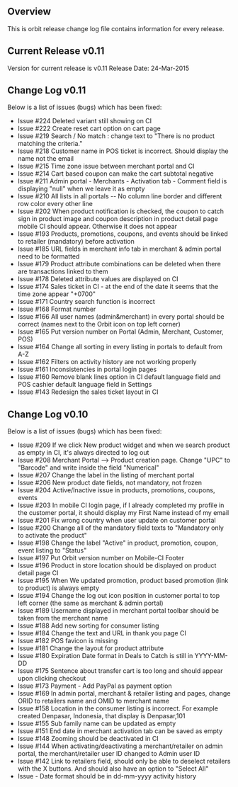 Overview
--------
This is orbit release change log file contains information for every release.

Current Release v0.11
---------------------
Version for current release is v0.11
Release Date: 24-Mar-2015

Change Log v0.11
----------------
Below is a list of issues (bugs) which has been fixed:

 * Issue #224 Deleted variant still showing on CI
 * Issue #222 Create reset cart option on cart page
 * Issue #219 Search / No match : change text to "There is no product matching the criteria."
 * Issue #218 Customer name in POS ticket is incorrect. Should display the name not the email
 * Issue #215 Time zone issue between merchant portal and CI
 * Issue #214 Cart based coupon can make the cart subtotal negative
 * Issue #211 Admin portal - Merchants - Activation tab - Comment field is displaying "null" when we leave it as empty
 * Issue #210 All lists in all portals -- No column line border and different row color every other line
 * Issue #202 When product notification is checked, the coupon to catch sign in product image and coupon description in product detail page mobile CI should appear. Otherwise it does not appear
 * Issue #193 Products, promotions, coupons, and events should be linked to retailer (mandatory) before activation
 * Issue #185 URL fields in merchant info tab in merchant & admin portal need to be formatted
 * Issue #179 Product attribute combinations can be deleted when there are transactions linked to them
 * Issue #178 Deleted attribute values are displayed on CI
 * Issue #174 Sales ticket in CI - at the end of the date it seems that the time zone appear "+0700"
 * Issue #171 Country search function is incorrect
 * Issue #168 Format number
 * Issue #166 All user names (admin&merchant) in every portal should be correct (names next to the Orbit icon on top left corner)
 * Issue #165 Put version number on Portal (Admin, Merchant, Customer, POS)
 * Issue #164 Change all sorting in every listing in portals to default from A-Z
 * Issue #162 Filters on activity history are not working properly
 * Issue #161 Inconsistencies in portal login pages
 * Issue #160 Remove blank lines option in CI default language field and POS cashier default language field in Settings
 * Issue #143 Redesign the sales ticket layout in CI

Change Log v0.10
----------------
Below is a list of issues (bugs) which has been fixed:

 * Issue #209 If we click New product widget and when we search product as empty in CI, it's always directed to log out
 * Issue #208 Merchant Portal --> Product creation page. Change "UPC" to "Barcode" and write inside the field "Numerical"
 * Issue #207 Change the label in the listing of merchant portal
 * Issue #206 New product date fields, not mandatory, not frozen
 * Issue #204 Active/Inactive issue in products, promotions, coupons, events
 * Issue #203 In mobile CI login page, if I already completed my profile in the customer portal, it should display my First Name instead of my email
 * Issue #201 Fix wrong country when user update on customer portal
 * Issue #200 Change all of  the mandatory field texts to "Mandatory only to activate the product"
 * Issue #198 Change the label "Active" in product, promotion, coupon, event listing to "Status"
 * Issue #197 Put Orbit version number on Mobile-CI Footer
 * Issue #196 Product in store location should be displayed on product detail page CI
 * Issue #195 When We updated promotion, product based promotion (link to product) is always empty
 * Issue #194 Change the log out icon position in customer portal to top left corner (the same as merchant & admin portal)
 * Issue #189 Username displayed in merchant portal toolbar should be taken from the merchant name
 * Issue #188  Add new sorting for consumer listing
 * Issue #184 Change the text and URL in thank you page CI
 * Issue #182 POS favicon is missing
 * Issue #181 Change the layout for product attribute
 * Issue #180 Expiration Date format in Deals to Catch is still in YYYY-MM-DD
 * Issue #175 Sentence about transfer cart is too long and should appear upon clicking checkout
 * Issue #173 Payment - Add PayPal as payment option
 * Issue #169 In admin portal, merchant & retailer listing and pages, change ORID to retailers name and OMID to merchant name
 * Issue #158 Location in the consumer listing is incorrect. For example created Denpasar, Indonesia, that display is Denpasar,101
 * Issue #155 Sub family name can be updated as empty
 * Issue #151 End date in merchant activation tab can be saved as empty
 * Issue #148 Zooming should be deactivated in CI
 * Issue #144 When activating/deactivating a merchant/retailer on admin portal, the merchant/retailer user ID changed to Admin user ID
 * Issue #142 Link to retailers field, should only be able to deselect retailers with the X buttons. And should also have an option to "Select All"
 * Issue - Date format should be in dd-mm-yyyy activity history
